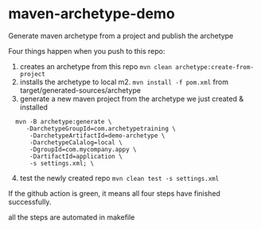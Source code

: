 # maven-archetype-demo
Generate maven archetype from a project and publish the archetype


Four things happen when you push to this repo:
1. creates an archetype from this repo `mvn clean archetype:create-from-project`
2. installs the archetype to local m2. `mvn install -f pom.xml` from  target/generated-sources/archetype
3. generate a new maven project from the archetype we just created & installed 
```
  mvn -B archetype:generate \
	 -DarchetypeGroupId=com.archetypetraining \
	  -DarchetypeArtifactId=demo-archetype \
	  -DarchetypeCalalog=local \
	  -DgroupId=com.mycompany.appy \
	  -DartifactId=application \
	  -s settings.xml; \
 ```
    
4. test the newly created repo `mvn clean test -s settings.xml`

If the github action is green, it means all four steps have finished successfully.

all the steps are automated in makefile
